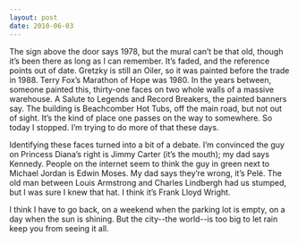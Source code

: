 ```yaml
---
layout: post
date: 2010-06-03
---  
```


The sign above the door says 1978, but the mural can’t be that old, though it’s been there as long as I can remember. It’s faded, and the reference points out of date. Gretzky is still an Oiler, so it was painted before the trade in 1988. Terry Fox’s Marathon of Hope was 1980. In the years between, someone painted this, thirty-one faces on two whole walls of a massive warehouse. A Salute to Legends and Record Breakers, the painted banners say. 
The building is Beachcomber Hot Tubs, off the main road, but not out of sight. It’s the kind of place one passes on the way to somewhere. So today I stopped. I’m trying to do more of that these days.

Identifying these faces turned into a bit of a debate. I’m convinced the guy on Princess Diana’s right is Jimmy Carter (it’s the mouth); my dad says Kennedy. People on the internet seem to think the guy in green next to Michael Jordan is Edwin Moses. My dad says they’re wrong, it’s Pelé. The old man between Louis Armstrong and Charles Lindbergh had us stumped, but I was sure I knew that hat. I think it’s Frank Lloyd Wright.

I think I have to go back, on a weekend when the parking lot is empty, on a day when the sun is shining. But the city--the world--is too big to let rain keep you from seeing it all. 
